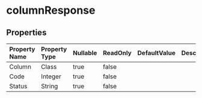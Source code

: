 # **columnResponse**

 

## **Properties**

| Property Name | Property Type | Nullable |  ReadOnly | DefaultValue | Description | 
| :- | :- | :- |:- |  :- | :- |
|Column|Class|true|false |  ||
|Code|Integer|true|false |  ||
|Status|String|true|false |  ||

